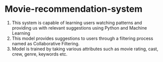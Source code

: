 # Movie-recommendation-system
1. This system is capable of learning users watching patterns and providing us with relevant suggestions using Python and Machine Learning 
2. This model provides suggestions to users through a filtering process named as Collaborative Filtering. 
3. Model is trained by taking various attributes such as movie rating, cast, crew, genre, keywords etc.
